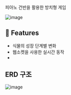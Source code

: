 피아노 건반을 활용한 방치형 게임

![image](https://github.com/user-attachments/assets/7a147ff8-eeb4-4c4b-a249-a744b6892ef0)


## 🚀 Features
- 식물의 성장 단계별 변화
- 웹소켓을 사용한 실시간 동작
- 




## ERD 구조
![image](https://github.com/user-attachments/assets/6d42ba74-d458-418b-b472-bc23ebcbe0b6)

